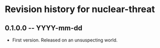 # Revision history for nuclear-threat

## 0.1.0.0 -- YYYY-mm-dd

* First version. Released on an unsuspecting world.
